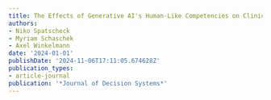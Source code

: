 ```yaml
---
title: The Effects of Generative AI's Human-Like Competencies on Clinical Decision-Making
authors:
- Niko Spatscheck
- Myriam Schaschek
- Axel Winkelmann
date: '2024-01-01'
publishDate: '2024-11-06T17:11:05.674628Z'
publication_types:
- article-journal
publication: '*Journal of Decision Systems*'
---
```

